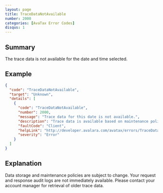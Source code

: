 ```yaml
---
layout: page
title: TraceDataNotAvailable
number: 2000
categories: [AvaTax Error Codes]
disqus: 1
---
```


## Summary

The trace data is not available for the date and time selected.

## Example

```json
{
  "code": "TraceDataNotAvailable",
  "target": "Unknown",
  "details": [
    {
      "code": "TraceDataNotAvailable",
      "number": 2000,
      "message": "Trace data for this date is not available.",
      "description": "Trace data is available based on maintenance policies and may change. For older trace data, please contact your account manager.",
      "faultCode": "Client",
      "helpLink": "http://developer.avalara.com/avatax/errors/TraceDataNotAvailable",
      "severity": "Error"
    }
  ]
}
```

## Explanation

Data storage and maintenance policies are subject to change. Your request and response audit logs are not immediately available. Please contact your account manager for retrieval of older trace data.
